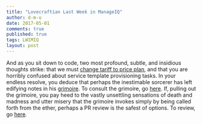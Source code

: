 ```yaml
---
title: "Lovecraftian Last Week in ManageIQ"
author: d-m-u
date: 2017-05-01
comments: true
published: true
tags: LWIMIQ
layout: post
---
```


And as you sit down to code, two most profound, subtle, and insidious thoughts strike: that we must [change tariff to price plan][1], and that you are horribly confused about service template provisioning tasks. In your endless resolve, you deduce that perhaps the inestimable sorcerer has left edifying notes in his [grimoire][mca]. To consult the grimoire, go [here][grimoire]. If, pulling out the grimoire, you pay heed to the vastly unsettling sensations of death and madness and utter misery that the grimoire invokes simply by being called forth from the ether, perhaps a PR review is the safest of options. To review, go [here][review].

[1]: https://github.com/ManageIQ/manageiq/pull/14897
[review]: /blog/2017-05-01-llw/review.html
[grimoire]: /blog/2017-05-01-llw/grimoire.html
[mca]: https://www.gitbook.com/book/pemcg/mastering-automation-in-cloudforms-and-manageiq/details
